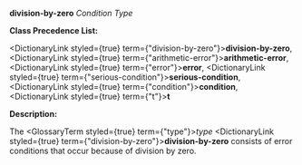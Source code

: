 **division-by-zero** *Condition Type* 



**Class Precedence List:** 



<DictionaryLink styled={true} term={"division-by-zero"}><b>division-by-zero</b></DictionaryLink>, <DictionaryLink styled={true} term={"arithmetic-error"}><b>arithmetic-error</b></DictionaryLink>, <DictionaryLink styled={true} term={"error"}><b>error</b></DictionaryLink>, <DictionaryLink styled={true} term={"serious-condition"}><b>serious-condition</b></DictionaryLink>, <DictionaryLink styled={true} term={"condition"}><b>condition</b></DictionaryLink>, <DictionaryLink styled={true} term={"t"}><b>t</b></DictionaryLink> 



**Description:** 



The <GlossaryTerm styled={true} term={"type"}><i>type</i></GlossaryTerm> <DictionaryLink styled={true} term={"division-by-zero"}><b>division-by-zero</b></DictionaryLink> consists of error conditions that occur because of division by zero. 